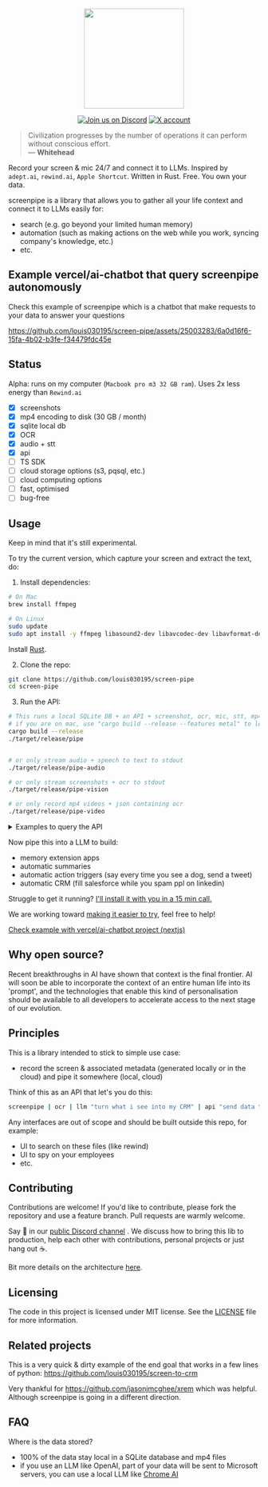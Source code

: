 
<p align="center">
    <br>
       <img src="https://github.com/louis030195/screen-pipe/assets/25003283/289bbee7-79bb-4251-9516-878a1c40dcd0" width="200"/>
    <br>
<p>
<p align="center">
    <a href="https://discord.gg/dU9EBuw7Uq"><img alt="Join us on Discord" src="https://img.shields.io/discord/823813159592001537?color=5865F2&logo=discord&logoColor=white"></a>
    <a href="https://twitter.com/screen_pipe"><img alt="X account" src="https://img.shields.io/twitter/url/https/twitter.com/diffuserslib.svg?style=social&label=Follow%20%40screen_pipe"></a>
</p>

> Civilization progresses by the number of operations it can perform without conscious effort.  
> — **Whitehead**

Record your screen & mic 24/7 and connect it to LLMs. Inspired by `adept.ai`, `rewind.ai`, `Apple Shortcut`. Written in Rust. Free. You own your data.

screenpipe is a library that allows you to gather all your life context and connect it to LLMs easily for:
- search (e.g. go beyond your limited human memory)
- automation (such as making actions on the web while you work, syncing company's knowledge, etc.)
- etc.

<!--

## Screen to action using LLMs
Here's an example of server-side code written in TypeScript that takes the streamed data from ScreenPipe and uses a Large Language Model like OpenAI's to process text and images for analyzing sales conversations:

```typescript
import { ScreenPipe } from "screenpipe";
import { generateObject } from 'ai';
import { z } from 'zod';

const screenPipe = new ScreenPipe();

export async function onTick() {
  const data = await screenPipe.tick([1], {frames: 60}); // or screen [1, 2, 3, ...]
  // [{frame: [...], text: [...], metadata: [...]}, ...]

  const { object } = await generateObject({
    model: openai("gpt4-o"),
    schema: z.object({
      leads: z.array(z.object({
        name: z.string(),
        company: z.string(),
        role: z.string(),
        status: z.string(),
        messages: z.array(z.string()),
      }),
    })),
    prompt: "Fill salesforce CRM based on Bob's sales activity (this is what appeared on his screen): " +
     data.map((frame) => frame.text).join("\n"),
  });

  // Add to Salesforce API ...
}
```

-->

## Example vercel/ai-chatbot that query screenpipe autonomously

Check this example of screenpipe which is a chatbot that make requests to your data to answer your questions

https://github.com/louis030195/screen-pipe/assets/25003283/6a0d16f6-15fa-4b02-b3fe-f34479fdc45e

## Status 

Alpha: runs on my computer (`Macbook pro m3 32 GB ram`). Uses 2x less energy than `Rewind.ai`

- [x] screenshots
- [x] mp4 encoding to disk (30 GB / month)
- [x] sqlite local db
- [x] OCR
- [x] audio + stt
- [x] api
- [ ] TS SDK
- [ ] cloud storage options (s3, pqsql, etc.)
- [ ] cloud computing options
- [ ] fast, optimised
- [ ] bug-free 

## Usage

Keep in mind that it's still experimental.

To try the current version, which capture your screen and extract the text, do:

1. Install dependencies:
```bash
# On Mac
brew install ffmpeg

# On Linux
sudo update
sudo apt install -y ffmpeg libasound2-dev libavcodec-dev libavformat-dev libavutil-dev
```

Install [Rust](https://www.rust-lang.org/tools/install).

2. Clone the repo:

```bash
git clone https://github.com/louis030195/screen-pipe
cd screen-pipe
```

3. Run the API:

```bash
# This runs a local SQLite DB + an API + screenshot, ocr, mic, stt, mp4 encoding
# if you are on mac, use "cargo build --release --features metal" to leverage M series acceleration
cargo build --release
./target/release/pipe


# or only stream audio + speech to text to stdout
./target/release/pipe-audio

# or only stream screenshots + ocr to stdout
./target/release/pipe-vision

# or only record mp4 videos + json containing ocr
./target/release/pipe-video
```

<details>
  <summary>Examples to query the API</summary>
  
  ```bash
# 1. Basic search query
curl "http://localhost:3030/search?q=test&limit=5&offset=0"

# 2. Search with content type filter (OCR)
curl "http://localhost:3030/search?q=test&limit=5&offset=0&content_type=ocr"

# 3. Search with content type filter (Audio)
curl "http://localhost:3030/search?q=test&limit=5&offset=0&content_type=audio"

# 4. Search with pagination
curl "http://localhost:3030/search?q=test&limit=10&offset=20"

# 5. Get recent results without date range
curl "http://localhost:3030/recent?limit=5&offset=0"

# 6. Get recent results with date range
curl "http://localhost:3030/recent?limit=5&offset=0&start_date=2024-07-02T14:00:00&end_date=2024-07-02T23:59:59"

# 5 s ago
start_date=$(date -u -v-5S +'%Y-%m-%dT%H:%M:%S')
end_date=$(date -u +'%Y-%m-%dT%H:%M:%S')
curl "http://localhost:3030/recent?limit=5&offset=0&start_date=$start_date&end_date=$end_date"

# 6. Search with no query (should return all results)
curl "http://localhost:3030/search?limit=5&offset=0"

# 7. Get recent results with pagination
curl "http://localhost:3030/recent?limit=20&offset=40"
  ```
</details>

Now pipe this into a LLM to build:
- memory extension apps
- automatic summaries
- automatic action triggers (say every time you see a dog, send a tweet)
- automatic CRM (fill salesforce while you spam ppl on linkedin)

Struggle to get it running? [I'll install it with you in a 15 min call.](https://cal.com/louis030195/screenpipe)

We are working toward [making it easier to try](https://github.com/louis030195/screen-pipe/issues/6), feel free to help!

[Check example with vercel/ai-chatbot project (nextjs)](https://github.com/louis030195/screen-pipe/tree/main/examples/ts/vercel-ai-chatbot)


## Why open source?

Recent breakthroughs in AI have shown that context is the final frontier. AI will soon be able to incorporate the context of an entire human life into its 'prompt', and the technologies that enable this kind of personalisation should be available to all developers to accelerate access to the next stage of our evolution.  

## Principles 

This is a library intended to stick to simple use case:
- record the screen & associated metadata (generated locally or in the cloud) and pipe it somewhere (local, cloud)

Think of this as an API that let's you do this:

```bash
screenpipe | ocr | llm "turn what i see into my CRM" | api "send data to salesforce api"
```

Any interfaces are out of scope and should be built outside this repo, for example:
- UI to search on these files (like rewind)
- UI to spy on your employees
- etc.

## Contributing

Contributions are welcome! If you'd like to contribute, please fork the repository and use a feature branch. Pull requests are warmly welcome.

Say 👋 in our [public Discord channel](https://discord.gg/dU9EBuw7Uq) . We discuss how to bring this lib to production, help each other with contributions, personal projects or just hang out ☕.

Bit more details on the architecture [here](https://link.excalidraw.com/l/5MKXLddifTr/8subenQGvcd).

## Licensing

The code in this project is licensed under MIT license. See the [LICENSE](LICENSE.md) file for more information.

## Related projects

This is a very quick & dirty example of the end goal that works in a few lines of python:
https://github.com/louis030195/screen-to-crm

Very thankful for https://github.com/jasonjmcghee/xrem which was helpful. Although screenpipe is going in a different direction.

## FAQ

Where is the data stored?

- 100% of the data stay local in a SQLite database and mp4 files
- if you use an LLM like OpenAI, part of your data will be sent to Microsoft servers, you can use a local LLM like [Chrome AI](https://sdk.vercel.ai/providers/community-providers/chrome-ai)

